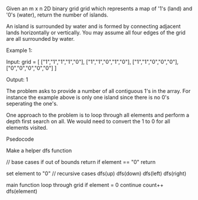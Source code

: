Given an m x n 2D binary grid grid which represents a map of '1's (land) and '0's (water), return the number of islands.

An island is surrounded by water and is formed by connecting adjacent lands horizontally or vertically. You may assume all four edges of the grid are all surrounded by water.


Example 1:

Input: grid = [
  ["1","1","1","1","0"],
  ["1","1","0","1","0"],
  ["1","1","0","0","0"],
  ["0","0","0","0","0"]
]

Output: 1

The problem asks to provide a number of all contiguous 1's in the array. For instance
the example above is only one island since there is no 0's seperating the one's.

One approach to the problem is to loop through all elements and perform a depth first
search on all. We would need to convert the 1 to 0 for all elements visited.

Psedocode

Make a helper dfs function

// base cases
if out of bounds return
if element == "0" return

set element to "0"
// recursive cases
dfs(up)
dfs(down)
dfs(left)
dfs(right)

main function
loop through grid
if element = 0 continue
count++
dfs(element)
